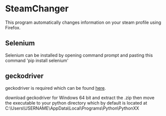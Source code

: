 # SteamChanger

This program automatically changes information on your steam profile using Firefox.

## Selenium
Selenium can be installed by opening command prompt and pasting this command 'pip install selenium'

## geckodriver
geckodriver is required which can be found [here](https://github.com/mozilla/geckodriver/releases).

download geckodriver for Windows 64 bit and extract the .zip then move the executable to your python directory which by default is located at C:\Users\USERNAME\AppData\Local\Programs\Python\PythonXX
